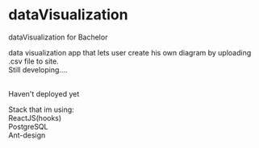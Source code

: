 # dataVisualization
dataVisualization for Bachelor

data visualization app that lets user create his own diagram by uploading .csv file to site. </br>
Still developing.... </br></br>

Haven't deployed yet </br>

Stack that im using:</br>
ReactJS(hooks) </br>
PostgreSQL </br>
Ant-design </br>

